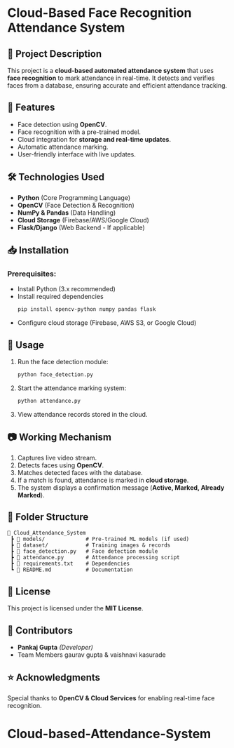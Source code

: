 # Cloud-Based Face Recognition Attendance System

## 📌 Project Description
This project is a **cloud-based automated attendance system** that uses **face recognition** to mark attendance in real-time. It detects and verifies faces from a database, ensuring accurate and efficient attendance tracking.

## 🚀 Features
- Face detection using **OpenCV**.
- Face recognition with a pre-trained model.
- Cloud integration for **storage and real-time updates**.
- Automatic attendance marking.
- User-friendly interface with live updates.

## 🛠️ Technologies Used
- **Python** (Core Programming Language)
- **OpenCV** (Face Detection & Recognition)
- **NumPy & Pandas** (Data Handling)
- **Cloud Storage** (Firebase/AWS/Google Cloud)
- **Flask/Django** (Web Backend - If applicable)

## 📥 Installation
### Prerequisites:
- Install Python (3.x recommended)
- Install required dependencies
  ```sh
  pip install opencv-python numpy pandas flask
  ```
- Configure cloud storage (Firebase, AWS S3, or Google Cloud)

## 🔧 Usage
1. Run the face detection module:
   ```sh
   python face_detection.py
   ```
2. Start the attendance marking system:
   ```sh
   python attendance.py
   ```
3. View attendance records stored in the cloud.

## 📷 Working Mechanism
1. Captures live video stream.
2. Detects faces using **OpenCV**.
3. Matches detected faces with the database.
4. If a match is found, attendance is marked in **cloud storage**.
5. The system displays a confirmation message (**Active, Marked, Already Marked**).

## 📂 Folder Structure
```
📁 Cloud_Attendance_System
 ┣ 📂 models/             # Pre-trained ML models (if used)
 ┣ 📂 dataset/            # Training images & records
 ┣ 📜 face_detection.py   # Face detection module
 ┣ 📜 attendance.py       # Attendance processing script
 ┣ 📜 requirements.txt    # Dependencies
 ┗ 📜 README.md           # Documentation
```

## 📜 License
This project is licensed under the **MIT License**.

## 🙌 Contributors
- **Pankaj Gupta** *(Developer)*
- Team Members gaurav gupta & vaishnavi kasurade
## ⭐ Acknowledgments
Special thanks to **OpenCV & Cloud Services** for enabling real-time face recognition.

# Cloud-based-Attendance-System
